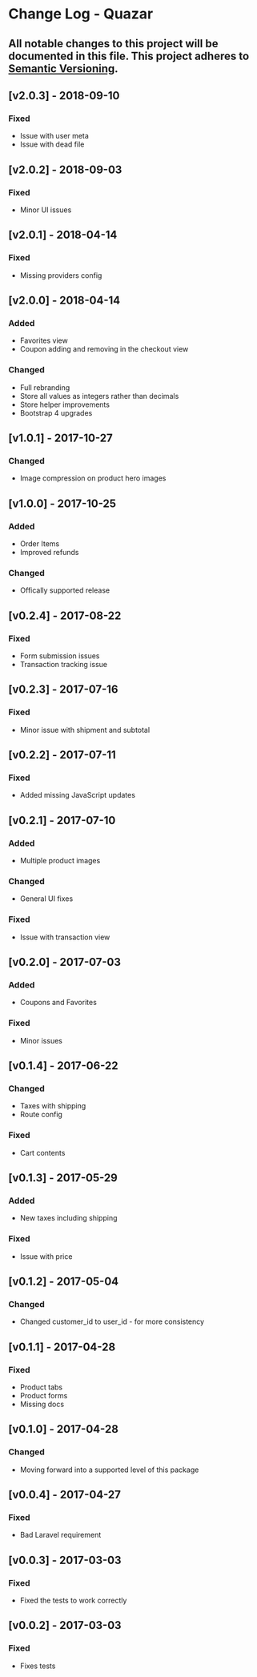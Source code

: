 # Change Log - Quazar
All notable changes to this project will be documented in this file.
This project adheres to [Semantic Versioning](http://semver.org/).
----

## [v2.0.3] - 2018-09-10

### Fixed
- Issue with user meta
- Issue with dead file

## [v2.0.2] - 2018-09-03

### Fixed
- Minor UI issues

## [v2.0.1] - 2018-04-14

### Fixed
- Missing providers config

## [v2.0.0] - 2018-04-14

### Added
- Favorites view
- Coupon adding and removing in the checkout view

### Changed
- Full rebranding
- Store all values as integers rather than decimals
- Store helper improvements
- Bootstrap 4 upgrades

## [v1.0.1] - 2017-10-27

### Changed
- Image compression on product hero images

## [v1.0.0] - 2017-10-25

### Added
- Order Items
- Improved refunds

### Changed
- Offically supported release

## [v0.2.4] - 2017-08-22

### Fixed
- Form submission issues
- Transaction tracking issue

## [v0.2.3] - 2017-07-16

### Fixed
- Minor issue with shipment and subtotal

## [v0.2.2] - 2017-07-11

### Fixed
- Added missing JavaScript updates

## [v0.2.1] - 2017-07-10

### Added
- Multiple product images

### Changed
- General UI fixes

### Fixed
- Issue with transaction view

## [v0.2.0] - 2017-07-03

### Added
- Coupons and Favorites

### Fixed
- Minor issues

## [v0.1.4] - 2017-06-22

### Changed
- Taxes with shipping
- Route config

### Fixed
- Cart contents

## [v0.1.3] - 2017-05-29

### Added
- New taxes including shipping

### Fixed
- Issue with price

## [v0.1.2] - 2017-05-04

### Changed
- Changed customer_id to user_id - for more consistency

## [v0.1.1] - 2017-04-28

### Fixed
- Product tabs
- Product forms
- Missing docs

## [v0.1.0] - 2017-04-28

### Changed
- Moving forward into a supported level of this package

## [v0.0.4] - 2017-04-27

### Fixed
- Bad Laravel requirement

## [v0.0.3] - 2017-03-03

### Fixed
- Fixed the tests to work correctly

## [v0.0.2] - 2017-03-03

### Fixed
- Fixes tests
